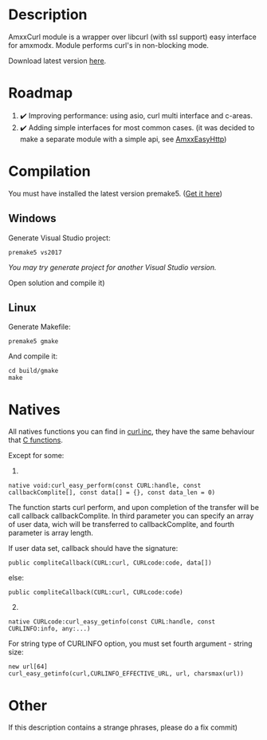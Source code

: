 # Description

AmxxCurl module is a wrapper over libcurl (with ssl support) easy interface for amxmodx. Module performs curl's in non-blocking mode.

Download latest version [here](https://github.com/Polarhigh/AmxxCurl/releases).

# Roadmap

1. ✔️ Improving performance: using asio, curl multi interface and c-areas.
2. ✔️ Adding simple interfaces for most common cases. (it was decided to make a separate module with a simple api, see [AmxxEasyHttp](https://github.com/Next21Team/AmxxEasyHttp))

# Compilation

You must have installed the latest version premake5. ([Get it here](https://github.com/premake/premake-core))

## Windows

Generate Visual Studio project:

    premake5 vs2017

_You may try generate project for another Visual Studio version._

Open solution and compile it)

## Linux

Generate Makefile:

    premake5 gmake

And compile it:

    cd build/gmake
    make

# Natives

All natives functions you can find in [curl.inc](https://github.com/Polarhigh/AmxxCurl/blob/master/amx_includes/curl.inc), they have the same behaviour that [C functions](https://curl.haxx.se/libcurl/c/).

Except for some:

1)

    native void:curl_easy_perform(const CURL:handle, const callbackComplite[], const data[] = {}, const data_len = 0)

The function starts curl perform, and upon completion of the transfer will be call callback callbackComplite. In third parameter you can specify an array of user data, wich will be transferred to callbackComplite, and fourth parameter is array length.

If user data set, callback should have the signature:

    public compliteCallback(CURL:curl, CURLcode:code, data[])

else:

    public compliteCallback(CURL:curl, CURLcode:code)

2)

    native CURLcode:curl_easy_getinfo(const CURL:handle, const CURLINFO:info, any:...)

For string type of CURLINFO option, you must set fourth argument - string size:

    new url[64]
    curl_easy_getinfo(curl,CURLINFO_EFFECTIVE_URL, url, charsmax(url))

# Other

If this description contains a strange phrases, please do a fix commit)
